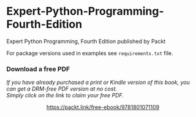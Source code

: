 # Expert-Python-Programming-Fourth-Edition
Expert Python Programming, Fourth Edition published by Packt

For package versions used in examples see `requirements.txt` file.
### Download a free PDF

 <i>If you have already purchased a print or Kindle version of this book, you can get a DRM-free PDF version at no cost.<br>Simply click on the link to claim your free PDF.</i>
<p align="center"> <a href="https://packt.link/free-ebook/9781801071109">https://packt.link/free-ebook/9781801071109 </a> </p>